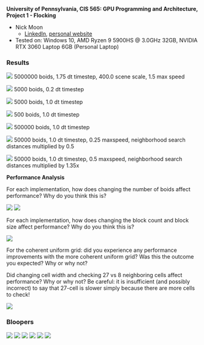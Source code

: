 **University of Pennsylvania, CIS 565: GPU Programming and Architecture,
Project 1 - Flocking**

* Nick Moon
  * [LinkedIn](https://www.linkedin.com/in/nick-moon1/), [personal website](https://nicholasmoon.github.io/)
* Tested on: Windows 10, AMD Ryzen 9 5900HS @ 3.0GHz 32GB, NVIDIA RTX 3060 Laptop 6GB (Personal Laptop)

### Results

![](images/5000000_boids.gif)
5000000 boids, 1.75 dt timestep, 400.0 scene scale, 1.5 max speed

![](images/5000_boids_02_dt.gif)
5000 boids, 0.2 dt timestep

![](images/5000_boids_1_dt.gif)
5000 boids, 1.0 dt timestep

![](images/500_boids_1_dt.gif)
500 boids, 1.0 dt timestep

![](images/500000_boids_1_dt.gif)
500000 boids, 1.0 dt timestep

![](images/quarter_distances_maxspeed.gif)
50000 boids, 1.0 dt timestep, 0.25 maxspeed, neighborhood search distances multiplied by 0.5

![](images/more_distance_half_maxspeed.gif)
50000 boids, 1.0 dt timestep, 0.5 maxspeed, neighborhood search distances multiplied by 1.35x

**Performance Analysis**

For each implementation, how does changing the number of boids affect performance? Why do you think this is?

![](images/boids_vs_fps.png)
![](images/boids_vs_fps_with_vis.png)

For each implementation, how does changing the block count and block size affect performance? Why do you think this is?

![](images/blocksize_vs_fps.png)

For the coherent uniform grid: did you experience any performance improvements with the more coherent uniform grid? Was this the outcome you expected? Why or why not?


Did changing cell width and checking 27 vs 8 neighboring cells affect performance? Why or why not? Be careful: it is insufficient (and possibly incorrect) to say that 27-cell is slower simply because there are more cells to check!

![](images/ratio_vs_fps.png)

### Bloopers

![](images/blooper_nightsky.PNG)
![](images/blooper_vacuum.PNG)
![](images/blooper_graydeath.PNG)
![](images/blooper1.gif)
![](images/blooper2.gif)
![](images/blooper3.gif)